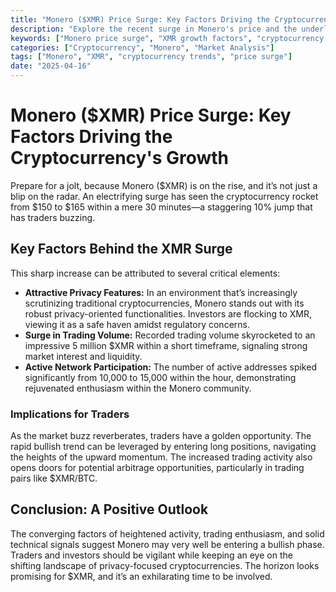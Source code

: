 ```yaml
---
title: "Monero ($XMR) Price Surge: Key Factors Driving the Cryptocurrency's Growth"
description: "Explore the recent surge in Monero's price and the underlying factors contributing to its growth in the cryptocurrency market."
keywords: ["Monero price surge", "XMR growth factors", "cryptocurrency trends"]
categories: ["Cryptocurrency", "Monero", "Market Analysis"]
tags: ["Monero", "XMR", "cryptocurrency trends", "price surge"]
date: "2025-04-16"
---
```


# Monero ($XMR) Price Surge: Key Factors Driving the Cryptocurrency's Growth

Prepare for a jolt, because Monero ($XMR) is on the rise, and it’s not just a blip on the radar. An electrifying surge has seen the cryptocurrency rocket from $150 to $165 within a mere 30 minutes—a staggering 10% jump that has traders buzzing.

## Key Factors Behind the XMR Surge

This sharp increase can be attributed to several critical elements:

- **Attractive Privacy Features:** In an environment that’s increasingly scrutinizing traditional cryptocurrencies, Monero stands out with its robust privacy-oriented functionalities. Investors are flocking to XMR, viewing it as a safe haven amidst regulatory concerns.
- **Surge in Trading Volume:** Recorded trading volume skyrocketed to an impressive 5 million $XMR within a short timeframe, signaling strong market interest and liquidity.
- **Active Network Participation:** The number of active addresses spiked significantly from 10,000 to 15,000 within the hour, demonstrating rejuvenated enthusiasm within the Monero community.

### Implications for Traders

As the market buzz reverberates, traders have a golden opportunity. The rapid bullish trend can be leveraged by entering long positions, navigating the heights of the upward momentum. The increased trading activity also opens doors for potential arbitrage opportunities, particularly in trading pairs like $XMR/BTC.

## Conclusion: A Positive Outlook

The converging factors of heightened activity, trading enthusiasm, and solid technical signals suggest Monero may very well be entering a bullish phase. Traders and investors should be vigilant while keeping an eye on the shifting landscape of privacy-focused cryptocurrencies. The horizon looks promising for $XMR, and it’s an exhilarating time to be involved.